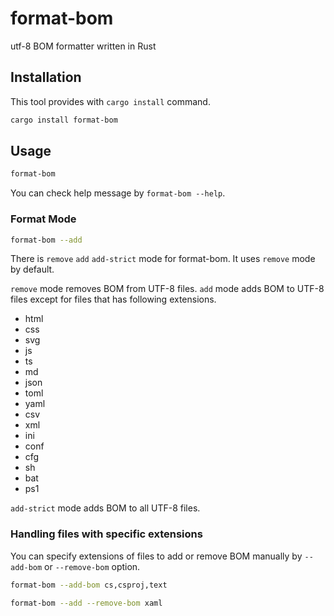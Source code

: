 # format-bom

utf-8 BOM formatter written in Rust

## Installation

This tool provides with `cargo install` command.

```bash
cargo install format-bom
```

## Usage

```bash
format-bom 
```

You can check help message by `format-bom --help`.

### Format Mode

```bash
format-bom --add
```

There is `remove` `add` `add-strict` mode for format-bom.
It uses `remove` mode by default.

`remove` mode removes BOM from UTF-8 files.
`add` mode adds BOM to UTF-8 files except for files that has following extensions.

- html
- css
- svg
- js
- ts
- md
- json
- toml
- yaml
- csv
- xml
- ini
- conf
- cfg
- sh
- bat
- ps1

`add-strict` mode adds BOM to all UTF-8 files.

### Handling files with specific extensions

You can specify extensions of files to add or remove BOM manually by `--add-bom` or `--remove-bom` option.

```bash
format-bom --add-bom cs,csproj,text
```

```bash
format-bom --add --remove-bom xaml
```
